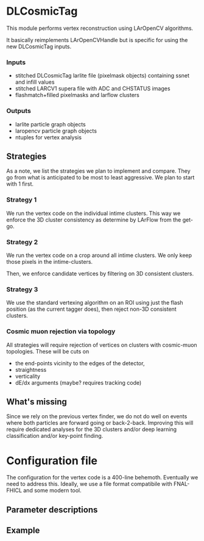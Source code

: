 # DLCosmicTag

This module performs vertex reconstruction using LArOpenCV algorithms.

It basically reimplements LArOpenCVHandle but is specific for using the new DLCosmicTag inputs.

### Inputs

* stitched DLCosmicTag larlite file (pixelmask objects) containing ssnet and infill values
* stitched LARCV1 supera file with ADC and CHSTATUS images
* flashmatch+filled pixelmasks and larflow clusters

### Outputs

* larlite particle graph objects
* laropencv particle graph objects
* ntuples for vertex analysis

## Strategies

As a note, we list the strategies we plan to implement and compare.
They go from what is anticipated to be most to least aggressive.
We plan to start with 1 first.

### Strategy 1

We run the vertex code on the individual intime clusters.
This way we enforce the 3D cluster consistency as determine by LArFlow from the get-go.

### Strategy 2

We run the vertex code on a crop around all intime clusters.
We only keep those pixels in the intime-clusters.

Then, we enforce candidate vertices by filtering on 3D consistent clusters.

### Strategy 3

We use the standard vertexing algorithm on an ROI using just the flash position (as the current tagger does),
then reject non-3D consistent clusters.

### Cosmic muon rejection via topology

All strategies will require rejection of vertices on clusters with cosmic-muon topologies.
These will be cuts on

* the end-points vicinity to the edges of the detector,
* straightness
* verticality
* dE/dx arguments (maybe? requires tracking code)

## What's missing

Since we rely on the previous vertex finder, we do not do well on events where
both particles are forward going or back-2-back.
Improving this will require dedicated analyses for the 3D clusters and/or
deep learning classification and/or key-point finding.

# Configuration file

The configuration for the vertex code is a 400-line behemoth.
Eventually we need to address this.
Ideally, we use a file format compatibile with FNAL-FHICL and some modern tool.

## Parameter descriptions

## Example

